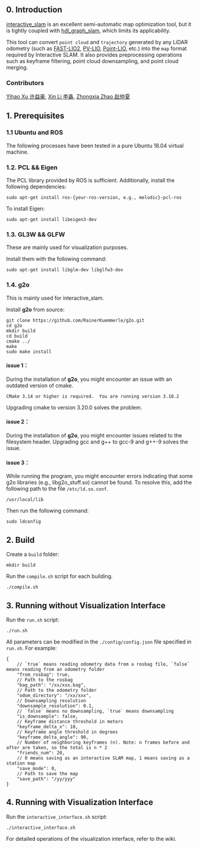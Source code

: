 ## 0. Introduction
[interactive_slam](https://github.com/koide3/interactive_slam) is an excellent semi-automatic map optimization tool, but it is tightly coupled with [hdl_graph_slam](https://github.com/koide3/hdl_graph_slam), which limits its applicability.

This tool can convert ```point cloud``` and ```trajectory``` generated by any LiDAR odometry (such as [FAST-LIO2](https://github.com/hku-mars/FAST_LIO), [PV-LIO](https://github.com/HViktorTsoi/PV-LIO), [Point-LIO](https://github.com/hku-mars/Point-LIO.git), etc.) into the ```map``` format required by Interactive SLAM. It also provides preprocessing operations such as keyframe filtering, point cloud downsampling, and point cloud merging.

### Contributors
[Yihao Xu 许益豪](https://github.com/liaraaaaaaa), [Xin Li 李鑫](https://github.com/carlos-lee123), [Zhongxia Zhao 赵仲夏](https://github.com/xiaranqing)

## 1. Prerequisites
### 1.1 **Ubuntu** and **ROS**
The following processes have been tested in a pure Ubuntu 18.04 virtual machine.


### 1.2. **PCL && Eigen**
The PCL library provided by ROS is sufficient. Additionally, install the following dependencies:
```
sudo apt-get install ros-{your-ros-version, e.g., melodic}-pcl-ros 
```
To install Eigen:
```
sudo apt-get install libeigen3-dev
```

### 1.3. **GL3W && GLFW**
These are mainly used for visualization purposes.

Install them with the following command:
```
sudo apt-get install libglm-dev libglfw3-dev
```

### 1.4. **g2o**
This is mainly used for interactive_slam.

Install **g2o** from source:
```
git clone https://github.com/RainerKuemmerle/g2o.git
cd g2o
mkdir build 
cd build
cmake ../
make
sudo make install
```

#### issue 1：
During the installation of **g2o**, you might encounter an issue with an outdated version of cmake.
```
CMake 3.14 or higher is required.  You are running version 3.10.2
```
Upgrading cmake to version 3.20.0 solves the problem.

#### issue 2：
During the installation of **g2o**, you might encounter issues related to the filesystem header. Upgrading gcc and g++ to gcc-9 and g++-9 solves the issue.

#### issue 3：
While running the program, you might encounter errors indicating that some g2o libraries (e.g., libg2o_stuff.so) cannot be found. To resolve this, add the following path to the file `/etc/ld.so.conf`.
```
/usr/local/lib
```
Then run the following command:
```
sudo ldconfig
```

## 2. Build
Create a `build` folder:
```
mkdir build
```
Run the `compile.sh` script for each building.
```
./compile.sh
```
## 3. Running without Visualization Interface 
Run the `run.sh` script:
```
./run.sh
```
All parameters can be modified in the `./config/config.json` file specified in `run.sh`. For example:
```
{
    // `true` means reading odometry data from a rosbag file, `false` means reading from an odometry folder
    "from_rosbag": true,
    // Path to the rosbag
    "bag_path": "/xx/xxx.bag",
    // Path to the odometry folder
    "odom_directory": "/xx/xxx",
    // Downsampling resolution
    "downsample_resolution": 0.1,
    // `false` means no downsampling, `true` means downsampling
    "is_downsample": false,
    // Keyframe distance threshold in meters
    "keyframe_delta_x": 10,
    // Keyframe angle threshold in degrees
    "keyframe_delta_angle": 90,
    // Number of neighboring keyframes (n). Note: n frames before and after are taken, so the total is n * 2
    "friends_num": 20,
    // 0 means saving as an interactive SLAM map, 1 means saving as a station map
    "save_mode": 0,
    // Path to save the map
    "save_path": "/yy/yyy"
}
```
## 4. Running with Visualization Interface 
Run the `interactive_interface.sh` script:
```
./interactive_interface.sh
```
For detailed operations of the visualization interface, refer to the wiki.

